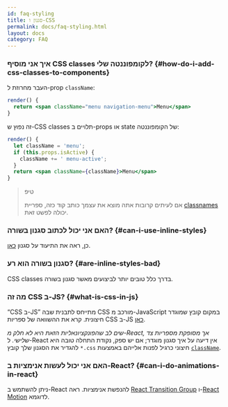 ```yaml
---
id: faq-styling
title: סגנון ו-CSS
permalink: docs/faq-styling.html
layout: docs
category: FAQ
---
```


### איך אני מוסיף CSS classes לקומפוננטה שלי? {#how-do-i-add-css-classes-to-components}

העבר מחרוזת ל-prop `className`:

```jsx
render() {
  return <span className="menu navigation-menu">Menu</span>
}
```

זה נפוץ ש-CSS classes תלויים ב-props או state של הקומפוננטה:

```jsx
render() {
  let className = 'menu';
  if (this.props.isActive) {
    className += ' menu-active';
  }
  return <span className={className}>Menu</span>
}
```

>טיפ
>
>אם לעיתים קרובות אתה מוצא את עצמך כותב קוד כזה, ספריית [classnames](https://www.npmjs.com/package/classnames#usage-with-reactjs) יכולה לפשט זאת.

### האם אני יכול לכתוב סגנון בשורה? {#can-i-use-inline-styles}

כן, ראה את התיעוד על סגנון [כאן](/docs/dom-elements.html#style).

### סגנון בשורה הוא רע? {#are-inline-styles-bad}

CSS classes בדרך כלל טובים יותר לביצועים מאשר סגנון בשורה.

### מה זה CSS ב-JS? {#what-is-css-in-js}

“CSS ב-JS” מתייחס לתבנית שבה CSS מורכב מ-JavaScript במקום קובץ שמוגדר חיצונית. קרא את ההשוואה של ספריות CSS ב-JS [כאן](https://github.com/MicheleBertoli/css-in-js).

_שים לב שהפונקציונאליות הזאת היא לא חלק מ-React, אך מסופקת מספריות צד שלישי._ ל-React אין דיעה על איך סגנון מוגדר; אם יש ספק, נקודת התחלה טובה היא להגדיר את הסגנון שלך קובץ `*.css` חיצוני כרגיל לפנות אלייהם באמצעות [`className`](/docs/dom-elements.html#classname).

### האם אני יכול לעשות אנימציות ב-React? {#can-i-do-animations-in-react}

ניתן להשתמש ב-React להנפשת אנימציות. ראה [React Transition Group](https://reactcommunity.org/react-transition-group/) ו-[React Motion](https://github.com/chenglou/react-motion) לדוגמא.
